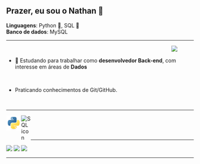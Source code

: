 ## Prazer, eu sou o Nathan 🤗

**Linguagens**: Python 🐍, SQL 🐘  
**Banco de dados**: MySQL

---

<!-- Gif piscando -->
<img align="right" width="12%" src="https://cdn.discordapp.com/attachments/1260740891321303162/1369758091268329524/eu_piscando_1_5.gif?ex=685e4861&is=685cf6e1&hm=7513e5d2f3062f8dd5ceeeec1da57a304478c510d49cce6de759a99e03687027&" />
<br>

- 🐣 Estudando para trabalhar como **desenvolvedor Back-end**, com interesse em áreas de **Dados**

<br>

- Praticando conhecimentos de Git/GitHub.
  
<!-- Estatísticas comentadas -->
<!--
<a href="https://github.com/Wefrit/github-readme-stats">
  <img width="44%" align="center" src="https://github-readme-stats.vercel.app/api?username=Wefrit&theme=synthwave" />
</a>
<a href="https://github.com/Wefrit/convoychat">
  <img width="53%" align="center" src="https://github-readme-stats.vercel.app/api/top-langs?username=Wefrit&layout=compact&langs_count=8&card_width=320&theme=synthwave" />
</a>
-->
<br>

---

<!-- Ícones -->
<img align="left" width="8%" src="https://raw.githubusercontent.com/devicons/devicon/master/icons/python/python-original.svg" alt="Python logo" />
<img align="left" width="5%" src="https://cdn.discordapp.com/attachments/1260740891321303162/1369751532827840542/sql-database-generic.190x256.png?ex=685e4246&is=685cf0c6&hm=d436fde99665fcc25f2712d9939ed333fdcf03ee3fe4e17651ae8c871c937f28&" alt="SQL icon" />

<br><br><br> <!-- espaçamento para quebrar a linha depois dos ícones -->


---


<!-- logos -->
<div>
<!-- instagram -->
<a href="https://www.instagram.com/fritwe/" target="_blank"><img src="https://img.shields.io/badge/Instagram-E4405F?style=for-the-badge&logo=instagram&logoColor=white" target="_blank"></a>
<!-- gmail -->
<a href="mailto:lopes.nathanlemes@gmail.com" target="_blank"><img src="https://img.shields.io/badge/Gmail-D14836?style=for-the-badge&logo=gmail&logoColor=white" target="_blank"></a>
<!-- linkedin -->
<a href="https://www.linkedin.com/in/nathan-lopes-47aaa6315/" target="_blank"><img src="https://img.shields.io/badge/LinkedIn-0077B5?style=for-the-badge&logo=linkedin&logoColor=white" target="_blank"></a>
</div>

---
